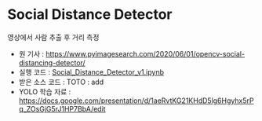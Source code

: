 # Social Distance Detector

영상에서 사람 추출 후 거리 측정

- 원 기사 : https://www.pyimagesearch.com/2020/06/01/opencv-social-distancing-detector/
- 실행 코드 : [Social_Distance_Detector_v1.ipynb](Social_Distance_Detector_v1.ipynb)
- 받은 소스 코드 : TOTO : add
- YOLO 학습 자료 : https://docs.google.com/presentation/d/1aeRvtKG21KHdD5lg6Hgyhx5rPq_ZOsGjG5rJ1HP7BbA/edit
